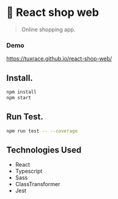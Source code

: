 # 🛒 React shop web

> Online shopping app.

### Demo
https://tuxrace.github.io/react-shop-web/

## Install.

```bash
npm install
npm start
```

## Run Test.
```bash
npm run test -- --coverage
```

## Technologies Used
- React
- Typescript
- Sass
- ClassTransformer
- Jest
